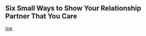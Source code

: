 ## Six Small Ways to Show Your Relationship Partner That You Care

[link](https://www.psychologytoday.com/intl/blog/fulfillment-any-age/202101/six-small-ways-show-your-relationship-partner-you-care)
